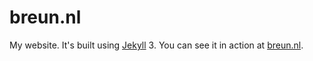 breun.nl
========

My website. It's built using [Jekyll](http://jekyllrb.com/) 3. You can see it in action at [breun.nl](http://breun.nl/).
